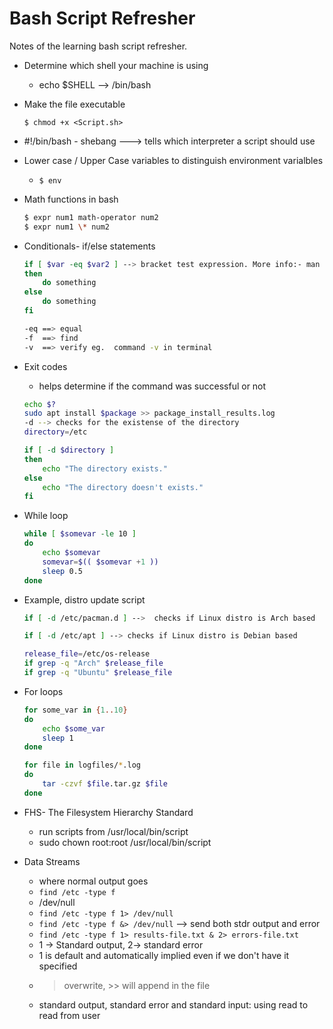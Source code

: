 # Bash Script Refresher 

Notes of the learning bash script refresher.

* Determine which shell your machine is using
    - echo $SHELL --> /bin/bash 

* Make the file executable 

    `$ chmod +x <Script.sh>`

* #!/bin/bash - shebang ---> tells which interpreter a script should use 

* Lower case / Upper Case variables to distinguish environment varialbles
    - `$ env ` 

* Math functions in bash

    ```bash 
    $ expr num1 math-operator num2
    $ expr num1 \* num2 
    ```

* Conditionals- if/else statements 

    ```bash
    if [ $var -eq $var2 ] --> bracket test expression. More info:- man test 
    then
        do something 
    else 
        do something 
    fi 

    -eq ==> equal 
    -f  ==> find
    -v  ==> verify eg.  command -v in terminal 
    ```

* Exit codes
    - helps determine if the command was successful or not 

    ```bash
    echo $?
    sudo apt install $package >> package_install_results.log 
    -d --> checks for the existense of the directory 
    directory=/etc

    if [ -d $directory ]
    then
        echo "The directory exists."
    else
        echo "The directory doesn't exists."
    fi 
    ```

* While loop

    ```bash
    while [ $somevar -le 10 ]
    do
        echo $somevar
        somevar=$(( $somevar +1 ))
        sleep 0.5
    done
    ```

* Example, distro update script 

    ```bash
    if [ -d /etc/pacman.d ] -->  checks if Linux distro is Arch based 

    if [ -d /etc/apt ] --> checks if Linux distro is Debian based

    release_file=/etc/os-release
    if grep -q "Arch" $release_file
    if grep -q "Ubuntu" $release_file
    ```

* For loops 

    ```bash
    for some_var in {1..10}
    do 
        echo $some_var
        sleep 1
    done

    for file in logfiles/*.log
    do
        tar -czvf $file.tar.gz $file 
    done
    ```

* FHS- The Filesystem Hierarchy Standard 
    - run scripts from /usr/local/bin/script
    - sudo chown root:root /usr/local/bin/script
    
* Data Streams
    - where normal output goes 
    - `find /etc -type f`
    - /dev/null 
    - `find /etc -type f 1> /dev/null`
    - `find /etc -type f &> /dev/null` --> send both stdr output and error 
    - `find /etc -type f 1> results-file.txt & 2> errors-file.txt`
    - 1 -> Standard output, 2-> standard error 
    - 1 is default and automatically implied even if we don't have it specified 
    - > overwrite, >> will append in the file 
    - standard output, standard error and standard input: using read to read from user
    



